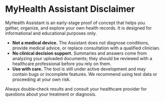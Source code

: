 # MyHealth Assistant Disclaimer

MyHealth Assistant is an early-stage proof of concept that helps you gather, organize, and explore your own health records. It is designed for informational and educational purposes only.

- **Not a medical device.** The Assistant does not diagnose conditions, provide medical advice, or replace consultation with a qualified clinician.
- **No clinical decision support.** Summaries and answers come from analyzing your uploaded documents; they should be reviewed with a healthcare professional before you rely on them.
- **Use with care.** The tool is still under active development and may contain bugs or incomplete features. We recommend using test data or proceeding at your own risk.

Always double‑check results and consult your healthcare provider for questions about your treatment or diagnosis.
